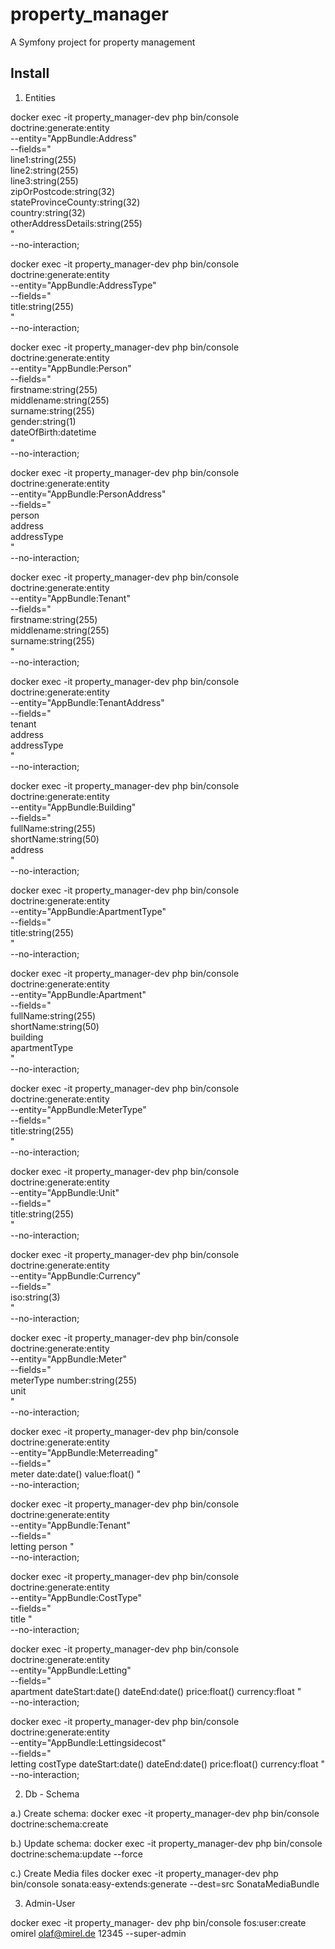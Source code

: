 property_manager
================

A Symfony project for property management

Install
---------------

1. Entities

docker exec -it property_manager-dev php bin/console doctrine:generate:entity \
--entity="AppBundle:Address" \
--fields=" \
line1:string(255) \
line2:string(255) \
line3:string(255) \
zipOrPostcode:string(32) \
stateProvinceCounty:string(32) \
country:string(32) \
otherAddressDetails:string(255) \
" \
--no-interaction;

docker exec -it property_manager-dev php bin/console doctrine:generate:entity \
--entity="AppBundle:AddressType" \
--fields=" \
title:string(255) \
" \
--no-interaction;

docker exec -it property_manager-dev php bin/console doctrine:generate:entity \
--entity="AppBundle:Person" \
--fields=" \
firstname:string(255) \
middlename:string(255) \
surname:string(255) \
gender:string(1) \
dateOfBirth:datetime \
" \
--no-interaction;

docker exec -it property_manager-dev php bin/console doctrine:generate:entity \
--entity="AppBundle:PersonAddress" \
--fields=" \
person \
address \
addressType \
" \
--no-interaction;

docker exec -it property_manager-dev php bin/console doctrine:generate:entity \
--entity="AppBundle:Tenant" \
--fields=" \
firstname:string(255) \
middlename:string(255) \
surname:string(255) \
" \
--no-interaction;

docker exec -it property_manager-dev php bin/console doctrine:generate:entity \
--entity="AppBundle:TenantAddress" \
--fields=" \
tenant \
address \
addressType \
" \
--no-interaction;

docker exec -it property_manager-dev php bin/console doctrine:generate:entity \
--entity="AppBundle:Building" \
--fields=" \
fullName:string(255) \
shortName:string(50) \
address \
" \
--no-interaction;

docker exec -it property_manager-dev php bin/console doctrine:generate:entity \
--entity="AppBundle:ApartmentType" \
--fields=" \
title:string(255) \
" \
--no-interaction;

docker exec -it property_manager-dev php bin/console doctrine:generate:entity \
--entity="AppBundle:Apartment" \
--fields=" \
fullName:string(255) \
shortName:string(50) \
building \
apartmentType \
" \
--no-interaction;



docker exec -it property_manager-dev php bin/console doctrine:generate:entity \
--entity="AppBundle:MeterType" \
--fields=" \
title:string(255) \
" \
--no-interaction;

docker exec -it property_manager-dev php bin/console doctrine:generate:entity \
--entity="AppBundle:Unit" \
--fields=" \
title:string(255) \
" \
--no-interaction;

docker exec -it property_manager-dev php bin/console doctrine:generate:entity \
--entity="AppBundle:Currency" \
--fields=" \
iso:string(3) \
" \
--no-interaction;


docker exec -it property_manager-dev php bin/console doctrine:generate:entity \
--entity="AppBundle:Meter" \
--fields=" \
meterType
number:string(255) \
unit \
" \
--no-interaction;

docker exec -it property_manager-dev php bin/console doctrine:generate:entity \
--entity="AppBundle:Meterreading" \
--fields=" \
meter
date:date()
value:float()
" \
--no-interaction;

docker exec -it property_manager-dev php bin/console doctrine:generate:entity \
--entity="AppBundle:Tenant" \
--fields=" \
letting
person
" \
--no-interaction;

docker exec -it property_manager-dev php bin/console doctrine:generate:entity \
--entity="AppBundle:CostType" \
--fields=" \
title
" \
--no-interaction;

docker exec -it property_manager-dev php bin/console doctrine:generate:entity \
--entity="AppBundle:Letting" \
--fields=" \
apartment
dateStart:date()
dateEnd:date()
price:float()
currency:float
" \
--no-interaction;

docker exec -it property_manager-dev php bin/console doctrine:generate:entity \
--entity="AppBundle:Lettingsidecost" \
--fields=" \
letting
costType
dateStart:date()
dateEnd:date()
price:float()
currency:float
" \
--no-interaction;


2. Db - Schema

a.) Create schema: 
docker exec -it property_manager-dev php bin/console doctrine:schema:create

b.) Update schema: 
docker exec -it property_manager-dev php bin/console doctrine:schema:update --force 

c.) Create Media files
docker exec -it property_manager-dev php bin/console sonata:easy-extends:generate --dest=src SonataMediaBundle

3. Admin-User

docker exec -it property_manager-
dev php bin/console fos:user:create omirel olaf@mirel.de 12345 --super-admin